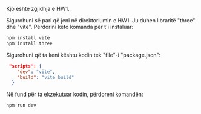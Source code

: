 Kjo eshte zgjidhja e HW1.

Sigurohuni së pari që jeni në direktoriumin e HW1. 
Ju duhen libraritë "three" dhe "vite". Përdorini këto komanda për t'i instaluar:
```bash
npm install vite
npm install three
```
Sigurohuni që ta keni kështu kodin tek "file"-i "package.json":
```json
 "scripts": {
    "dev": "vite",
    "build": "vite build"
  }
```
Në fund për ta ekzekutuar kodin, përdoreni komandën:
```bash
npm run dev
```
